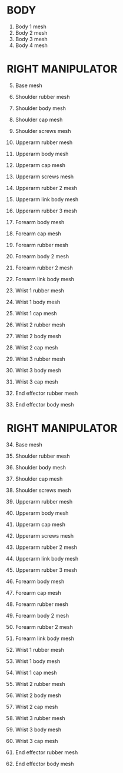 # BODY
1. Body 1 mesh
2. Body 2 mesh
3. Body 3 mesh
4. Body 4 mesh

# RIGHT MANIPULATOR
5. Base mesh
6. Shoulder rubber mesh
7.  Shoulder body mesh
8.  Shoulder cap mesh
9.  Shoulder screws mesh
    
10. Upperarm rubber mesh
11. Upperarm body mesh
12. Upperarm cap mesh
13. Upperarm screws mesh
14. Upperarm rubber 2 mesh
15. Upperarm link body mesh
16. Upperarm rubber 3 mesh
    
17. Forearm body mesh
18. Forearm cap mesh
19. Forearm rubber mesh
20. Forearm body 2 mesh
21. Forearm rubber 2 mesh
22. Forearm link body mesh
    
23. Wrist 1 rubber mesh
24. Wrist 1 body mesh
25. Wrist 1 cap mesh
    
26. Wrist 2 rubber mesh
27. Wrist 2 body mesh
28. Wrist 2 cap mesh
    
29. Wrist 3 rubber mesh
30. Wrist 3 body mesh
31. Wrist 3 cap mesh
    
32. End effector rubber mesh
33. End effector body mesh
    
# RIGHT MANIPULATOR
34. Base mesh
35. Shoulder rubber mesh
36. Shoulder body mesh
37. Shoulder cap mesh
38. Shoulder screws mesh
    
39. Upperarm rubber mesh
40. Upperarm body mesh
41. Upperarm cap mesh
42. Upperarm screws mesh
43. Upperarm rubber 2 mesh
44. Upperarm link body mesh
45. Upperarm rubber 3 mesh
    
46. Forearm body mesh
47. Forearm cap mesh
48. Forearm rubber mesh
49. Forearm body 2 mesh
50. Forearm rubber 2 mesh
51. Forearm link body mesh
    
52. Wrist 1 rubber mesh
53. Wrist 1 body mesh
54. Wrist 1 cap mesh
    
55. Wrist 2 rubber mesh
56. Wrist 2 body mesh
57. Wrist 2 cap mesh
    
58. Wrist 3 rubber mesh
59. Wrist 3 body mesh
60. Wrist 3 cap mesh
    
61. End effector rubber mesh
62. End effector body mesh